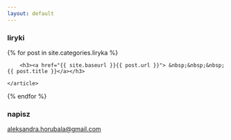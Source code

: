 ```yaml
---
layout: default
---
```


### liryki

<div class="posts_plain">
  {% for post in site.categories.liryka %}
    <article class="post_plain">

    	<h3><a href="{{ site.baseurl }}{{ post.url }}"> &nbsp;&nbsp;&nbsp; {{ post.title }}</a></h3>

    </article>
  {% endfor %}
</div>

### napisz

[aleksandra.horubala@gmail.com](mailto:aleksandra.horubala@gmail.com)
